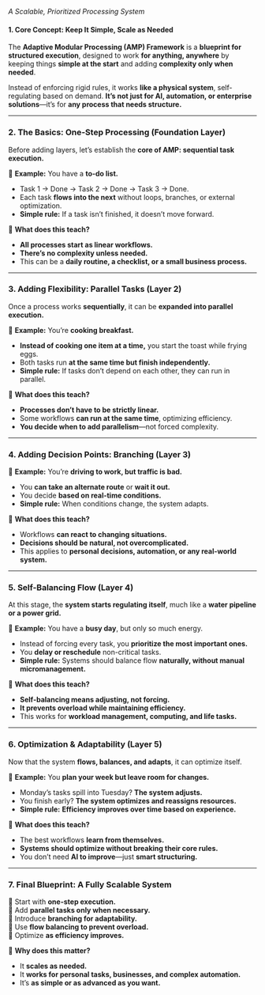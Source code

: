 *A Scalable, Prioritized Processing System*

#### **1. Core Concept: Keep It Simple, Scale as Needed**
The **Adaptive Modular Processing (AMP) Framework** is a **blueprint for structured execution**, designed to work **for anything, anywhere** by keeping things **simple at the start** and adding **complexity only when needed**. 

Instead of enforcing rigid rules, it works **like a physical system**, self-regulating based on demand. **It’s not just for AI, automation, or enterprise solutions**—it’s for **any process that needs structure.**

---

### **2. The Basics: One-Step Processing (Foundation Layer)**
Before adding layers, let’s establish the **core of AMP: sequential task execution.**

📌 **Example:** You have a **to-do list.**
- Task 1 → Done → Task 2 → Done → Task 3 → Done.
- Each task **flows into the next** without loops, branches, or external optimization.
- **Simple rule:** If a task isn’t finished, it doesn’t move forward.

🔹 **What does this teach?**
- **All processes start as linear workflows.**
- **There’s no complexity unless needed.**
- This can be a **daily routine, a checklist, or a small business process.**

---

### **3. Adding Flexibility: Parallel Tasks (Layer 2)**
Once a process works **sequentially**, it can be **expanded into parallel execution.**

📌 **Example:** You’re **cooking breakfast.**
- **Instead of cooking one item at a time,** you start the toast while frying eggs.
- Both tasks run **at the same time but finish independently.**
- **Simple rule:** If tasks don’t depend on each other, they can run in parallel.

🔹 **What does this teach?**
- **Processes don’t have to be strictly linear.**
- Some workflows **can run at the same time**, optimizing efficiency.
- **You decide when to add parallelism**—not forced complexity.

---

### **4. Adding Decision Points: Branching (Layer 3)**
📌 **Example:** You’re **driving to work, but traffic is bad.**
- You **can take an alternate route** or **wait it out.**
- You decide **based on real-time conditions.**
- **Simple rule:** When conditions change, the system adapts.

🔹 **What does this teach?**
- Workflows **can react to changing situations.**
- **Decisions should be natural, not overcomplicated.**
- This applies to **personal decisions, automation, or any real-world system.**

---

### **5. Self-Balancing Flow (Layer 4)**
At this stage, the **system starts regulating itself**, much like a **water pipeline or a power grid.**

📌 **Example:** You have a **busy day**, but only so much energy.
- Instead of forcing every task, you **prioritize the most important ones.**
- You **delay or reschedule** non-critical tasks.
- **Simple rule:** Systems should balance flow **naturally, without manual micromanagement.**

🔹 **What does this teach?**
- **Self-balancing means adjusting, not forcing.**
- **It prevents overload while maintaining efficiency.**
- This works for **workload management, computing, and life tasks.**

---

### **6. Optimization & Adaptability (Layer 5)**
Now that the system **flows, balances, and adapts**, it can optimize itself. 

📌 **Example:** You **plan your week but leave room for changes.**
- Monday’s tasks spill into Tuesday? **The system adjusts.**
- You finish early? **The system optimizes and reassigns resources.**
- **Simple rule:** **Efficiency improves over time based on experience.**

🔹 **What does this teach?**
- The best workflows **learn from themselves.**
- **Systems should optimize without breaking their core rules.**
- You don’t need **AI to improve**—just **smart structuring.**

---

### **7. Final Blueprint: A Fully Scalable System**
🔹 Start with **one-step execution.**  
🔹 Add **parallel tasks only when necessary.**  
🔹 Introduce **branching for adaptability.**  
🔹 Use **flow balancing to prevent overload.**  
🔹 Optimize **as efficiency improves.**  

📌 **Why does this matter?**
- It **scales as needed.**
- It **works for personal tasks, businesses, and complex automation.**
- It’s **as simple or as advanced as you want.**